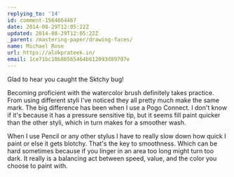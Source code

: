 ```yaml
---
replying_to: '14'
id: comment-1564664467
date: 2014-08-29T12:05:22Z
updated: 2014-08-29T12:05:22Z
_parent: /mastering-paper/drawing-faces/
name: Michael Rose
url: https://alokprateek.in/
email: 1ce71bc10b86565464b612093d89707e
---
```


Glad to hear you caught the Sktchy bug!

Becoming proficient with the watercolor brush definitely takes practice. From
using different styli I've noticed they all pretty much make the same mark. The
big difference has been when I use a Pogo Connect. I don't know if it's because
it has a pressure sensitive tip, but it seems fill paint quicker than the other
styli, which in turn makes for a smoother wash.

When I use Pencil or any other stylus I have to really slow down how quick I
paint or else it gets blotchy. That's the key to smoothness. Which can be hard
sometimes because if you linger in an area too long might turn too dark. It
really is a balancing act between speed, value, and the color you choose to
paint with.
